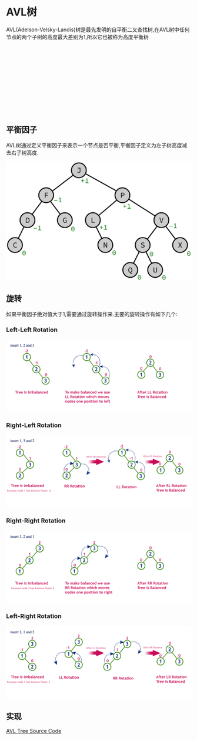 # AVL树

AVL(Adelson-Velsky-Landis)树是最先发明的自平衡二叉查找树,在AVL树中任何节点的两个子树的高度最大差别为1,所以它也被称为高度平衡树

![AVL Tree](./img/avl.gif)

## 平衡因子

AVL树通过定义平衡因子来表示一个节点是否平衡,平衡因子定义为左子树高度减去右子树高度.

![AVL Tree](./img/avl.png)

## 旋转

如果平衡因子绝对值大于1,需要通过旋转操作来.主要的旋转操作有如下几个:

### Left-Left Rotation

![AVL Tree](./img/avl-ll-rotation.png)

### Right-Left Rotation

![AVL Tree](./img/avl-rl-rotation.png)

### Right-Right Rotation

![AVL Tree](./img/avl-rr-rotation.png)

### Left-Right Rotation

![AVL Tree](./img/avl-lr-rotation.png)

## 实现

[AVL Tree Source Code](../src/tree/AVLTree.js)